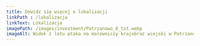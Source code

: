 ```yaml
---
title: Dowidz się więcej o lokalizacji
linkPath : /lokalizacja
linkText: Lokalizacja
imagePath: /images/investment/Potrzanowo_8_txt.webp
imageAlt: Widok z lotu ptaka na malowniczy krajobraz wiejski w Potrzanowie, z polami, lasami i jeziorami. Na pierwszym planie widoczne są domy otoczone zielenią, a w tle rozciągają się pola uprawne i dalsze zabudowania. W prawym dolnym rogu znajduje się napis 'Przyroda na wyciągnięcie ręki', podkreślający bliskość natury i spokojny charakter lokalizacji.
---
```

